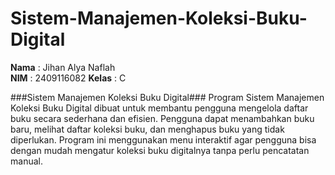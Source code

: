 # Sistem-Manajemen-Koleksi-Buku-Digital
**Nama**  : Jihan Alya Naflah  
**NIM**   : 2409116082
**Kelas** : C

###Sistem Manajemen Koleksi Buku Digital###
Program Sistem Manajemen Koleksi Buku Digital dibuat untuk membantu pengguna mengelola daftar buku secara sederhana dan efisien. Pengguna dapat menambahkan buku baru, melihat daftar koleksi buku, dan menghapus buku yang tidak diperlukan. Program ini menggunakan menu interaktif agar pengguna bisa dengan mudah mengatur koleksi buku digitalnya tanpa perlu pencatatan manual.
